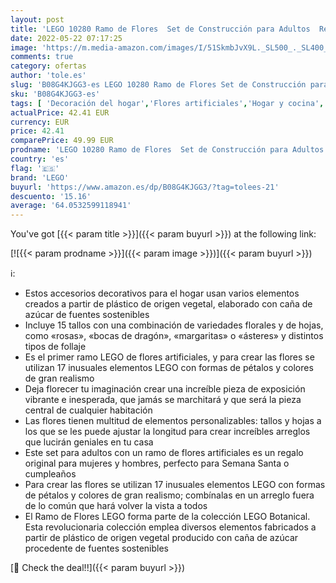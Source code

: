```yaml
---
layout: post
title: 'LEGO 10280 Ramo de Flores  Set de Construcción para Adultos  Regalos Originales para Mujeres y Hombres  Decoración Semana Santa  Colección Botanical'
date: 2022-05-22 07:17:25
image: 'https://m.media-amazon.com/images/I/51SkmbJvX9L._SL500_._SL400_.jpg'
comments: true
category: ofertas
author: 'tole.es'
slug: 'B08G4KJGG3-es LEGO 10280 Ramo de Flores Set de Construcción para Adultos...'
sku: 'B08G4KJGG3-es'
tags: [ 'Decoración del hogar','Flores artificiales','Hogar y cocina','Plantas y flores artificiales','lego','🇪🇸', ]
actualPrice: 42.41 EUR
currency: EUR
price: 42.41
comparePrice: 49.99 EUR
prodname: 'LEGO 10280 Ramo de Flores  Set de Construcción para Adultos  Regalos Originales para Mujeres y Hombres  Decoración Semana Santa  Colección Botanical'
country: 'es'
flag: '🇪🇸'
brand: 'LEGO'
buyurl: 'https://www.amazon.es/dp/B08G4KJGG3/?tag=tolees-21'
descuento: '15.16'
average: '64.0532599118941'
---
```


You've got [{{< param title >}}]({{< param buyurl >}}) at the following link:

[![{{< param prodname >}}]({{< param image >}})]({{< param buyurl >}})

ℹ️:

- Estos accesorios decorativos para el hogar usan varios elementos creados a partir de plástico de origen vegetal, elaborado con caña de azúcar de fuentes sostenibles
- Incluye 15 tallos con una combinación de variedades florales y de hojas, como «rosas», «bocas de dragón», «margaritas» o «ásteres» y distintos tipos de follaje
- Es el primer ramo LEGO de flores artificiales, y para crear las flores se utilizan 17 inusuales elementos LEGO con formas de pétalos y colores de gran realismo
- Deja florecer tu imaginación crear una increíble pieza de exposición vibrante e inesperada, que jamás se marchitará y que será la pieza central de cualquier habitación
- Las flores tienen multitud de elementos personalizables: tallos y hojas a los que se les puede ajustar la longitud para crear increíbles arreglos que lucirán geniales en tu casa
- Este set para adultos con un ramo de flores artificiales es un regalo original para mujeres y hombres, perfecto para Semana Santa o cumpleaños
- Para crear las flores se utilizan 17 inusuales elementos LEGO con formas de pétalos y colores de gran realismo; combínalas en un arreglo fuera de lo común que hará volver la vista a todos
- El Ramo de Flores LEGO forma parte de la colección LEGO Botanical. Esta revolucionaria colección emplea diversos elementos fabricados a partir de plástico de origen vegetal producido con caña de azúcar procedente de fuentes sostenibles

[🛒 Check the deal!!]({{< param buyurl >}})
